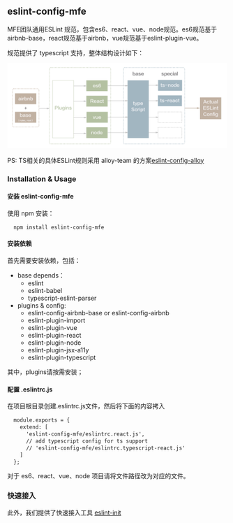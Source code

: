 ## eslint-config-mfe

MFE团队通用ESLint 规范，包含es6、react、vue、node规范。es6规范基于airbnb-base，react规范基于airbnb，vue规范基于eslint-plugin-vue。

规范提供了 typescript 支持，整体结构设计如下：

![结构设计](structure.png)

PS: TS相关的具体ESLint规则采用 alloy-team 的方案[eslint-config-alloy](https://github.com/AlloyTeam/eslint-config-alloy/blob/master/typescript.js)

### Installation & Usage

#### 安装 eslint-config-mfe

使用 npm 安装：

```
  npm install eslint-config-mfe
```

#### 安装依赖

首先需要安装依赖，包括：

* base depends：
  + eslint
  + eslint-babel
  + typescript-eslint-parser
* plugins & config:
  + eslint-config-airbnb-base or eslint-config-airbnb
  + eslint-plugin-import
  + eslint-plugin-vue
  + eslint-plugin-react
  + eslint-plugin-node
  + eslint-plugin-jsx-a11y
  + eslint-plugin-typescript

其中，plugins请按需安装；

#### 配置 .eslintrc.js

在项目根目录创建.eslintrc.js文件，然后将下面的内容拷入

```
  module.exports = {
    extend: [
      'eslint-config-mfe/eslintrc.react.js',
      // add typescript config for ts support
      // 'eslint-config-mfe/eslintrc.typescript-react.js'
    ]
  };
```

对于 es6、react、vue、node 项目请将文件路径改为对应的文件。

### 快速接入

此外，我们提供了快速接入工具 [eslint-init](https://www.npmjs.com/package/eslint-init)